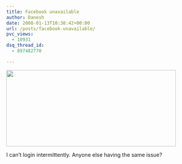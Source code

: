```yaml
---
title: Facebook unavailable
author: Danesh
date: 2008-01-13T10:38:42+00:00
url: /posts/facebook-unavailable/
pvc_views:
  - 10931
dsq_thread_id:
  - 897482770

---
```

<img loading="lazy" src="http://farm3.static.flickr.com/2071/2188584637_723e2c5c08_o.jpg" height="203" width="450" />

I can&#8217;t login intermittently. Anyone else having the same issue?